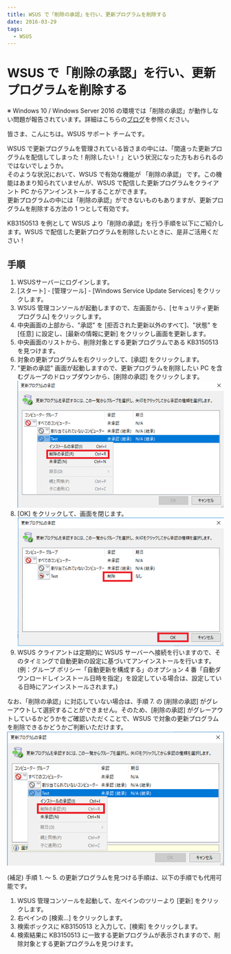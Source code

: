 ```yaml
---
title: WSUS で「削除の承認」を行い、更新プログラムを削除する
date: 2016-03-29
tags:
  - WSUS
---
```


# WSUS で「削除の承認」を行い、更新プログラムを削除する
※ Windows 10 / Windows Server 2016 の環境では「削除の承認」が動作しない問題が報告されています。詳細はこちらの[ブログ](https://jpmem.github.io/blog/wsus/2017-09-04_01/)を参照ください。  

皆さま、こんにちは。WSUS サポート チームです。  

WSUS で更新プログラムを管理されている皆さまの中には、「間違った更新プログラムを配信してしまった！削除したい！」という状況になった方もおられるのではないでしょうか。  
そのような状況において、WSUS で有効な機能が 「削除の承認」 です。この機能はあまり知られていませんが、WSUS で配信した更新プログラムをクライアント PC からアンインストールすることができます。  
更新プログラムの中には「削除の承認」ができないものもありますが、更新プログラムを削除する方法の 1 つとして有効です。  

KB3150513 を例として WSUS より「削除の承認」を行う手順を以下にご紹介します。WSUS で配信した更新プログラムを削除したいときに、是非ご活用ください！  

## 手順
1. WSUSサーバーにログインします。
1. [スタート] - [管理ツール] - [Windows Service Update Services] をクリックします。
1. WSUS 管理コンソールが起動しますので、左画面から、[セキュリティ更新プログラム] をクリックします。
1. 中央画面の上部から、"承認" を [拒否された更新以外のすべて]、"状態" を [任意] に設定し、[最新の情報に更新] をクリックし画面を更新します。
1. 中央画面のリストから、削除対象とする更新プログラムである KB3150513 を見つけます。
1. 対象の更新プログラムを右クリックして、[承認] をクリックします。
1. "更新の承認" 画面が起動しますので、更新プログラムを削除したい PC を含むグループのドロップダウンから、[削除の承認] をクリックします。  
![DeleteUpdate1](./2016-03-29_01/1.png)  
1. [OK] をクリックして、画面を閉じます。  
![DeleteUpdate2](./2016-03-29_01/2.png)  
1. WSUS クライアントは定期的に WSUS サーバーへ接続を行いますので、そのタイミングで自動更新の設定に基づいてアンインストールを行います。  
(例：グループ ポリシー「自動更新を構成する」のオプション 4 番「自動ダウンロードしインストール日時を指定」を設定している場合は、設定している日時にアンインストールされます。)  

なお、「削除の承認」に対応していない場合は、手順 7. の [削除の承認] がグレーアウトして選択することができません。そのため、[削除の承認] がグレーアウトしているかどうかをご確認いただくことで、WSUS で対象の更新プログラムを削除できるかどうかご判断いただけます。  
![DeleteUpdate3](./2016-03-29_01/3.png)  

(補足)
手順 1. ～ 5. の更新プログラムを見つける手順は、以下の手順でも代用可能です。  

1. WSUS 管理コンソールを起動して、左ペインのツリーより [更新] をクリックします。
1. 右ペインの [検索...] をクリックします。
1. 検索ボックスに KB3150513 と入力して、[検索] をクリックします。
4. 検索結果に KB3150513 に一致する更新プログラムが表示されますので、削除対象とする更新プログラムを見つけます。

